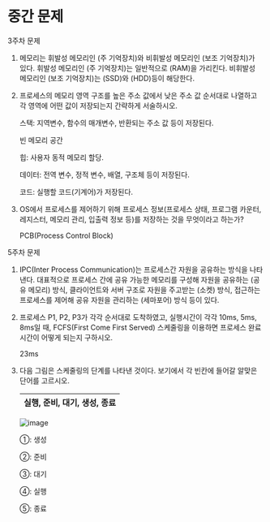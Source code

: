 # 중간 문제

3주차 문제

1. 메모리는 휘발성 메모리인 (주 기억장치)와 비휘발성 메모리인 (보조 기억장치)가 있다. 휘발성 메모리인 (주 기억장치)는 일반적으로 (RAM)을 가리킨다. 비휘발성 메모리인 (보조 기억장치)는 (SSD)와 (HDD)등이 해당한다.
2. 프로세스의 메모리 영역 구조를 높은 주소 값에서 낮은 주소 값 순서대로 나열하고 각 영역에 어떤 값이 저장되는지 간략하게 서술하시오.
    
    스택: 지역변수, 함수의 매개변수, 반환되는 주소 값 등이 저장된다.
    
    빈 메모리 공간
    
    힙: 사용자 동적 메모리 할당.
    
    데이터: 전역 변수, 정적 변수, 배열, 구조체 등이 저장된다.
    
    코드: 실행할 코드(기계어)가 저장된다.
    
3. OS에서 프로세스를 제어하기 위해 프로세스 정보(프로세스 상태, 프로그램 카운터, 레지스터, 메모리 관리, 입출력 정보 등)를 저장하는 것을 무엇이라고 하는가?
    
    PCB(Process Control Block)
    

5주차 문제

1. IPC(Inter Process Communication)는 프로세스간 자원을 공유하는 방식을 나타낸다. 대표적으로 프로세스 간에 공유 가능한 메모리를 구성해 자원을 공유하는 (공유 메모리) 방식, 클라이언트와 서버 구조로 자원을 주고받는 (소켓) 방식, 접근하는 프로세스를 제어해 공유 자원을 관리하는 (세마포어) 방식 등이 있다.
2. 프로세스 P1, P2, P3가 각각 순서대로 도착하였고, 실행시간이 각각 10ms, 5ms, 8ms일 때, FCFS(First Come First Served) 스케줄링을 이용하면 프로세스 완료 시간이 어떻게 되는지 구하시오.
    
    23ms
    
3. 다음 그림은 스케줄링의 단계를 나타낸 것이다. 보기에서 각 빈칸에 들어갈 알맞은 단어를 고르시오.
    
    
    | 실행, 준비, 대기, 생성, 종료 |
    | --- |

   ![image](https://github.com/reasonyi/CS_Study/assets/66377159/3c22a21c-b4f6-409c-a424-f91a4abdd0a3)

    
    ①: 생성
    
    ②: 준비
    
    ③: 대기
    
    ④: 실행
    
    ⑤: 종료
